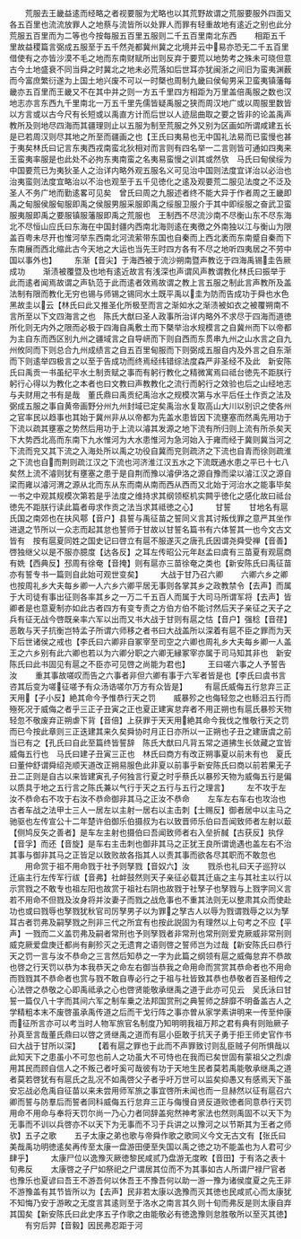 <!-- { "loadSidebar": true } -->
　　荒服去王畿益逺而经略之者视要服为尤略也以其荒野故谓之荒服要服外四面又各五百里也流流放罪人之地蔡与流皆所以处罪人而罪有轻重故地有逺近之别也此分荒服五百里而为二等也今按每服五百里五服则二千五百里南北东西
　　相距五千里故益稷篇言弼成五服至于五千然尧都冀州冀之北境并云中易亦恐无二千五百里借使有之亦皆沙漠不毛之地而东南财赋所出则反弃于要荒以地势考之殊未可晓但意古今土地盛衰不同当舜之时冀北之地未必荒落如后世耳亦犹闽浙之间旧为蛮夷渊薮而今富庶繁衍遂为上国土地兴废不可以一时槩也周制九畿曰侯甸男采卫蛮夷镇藩每畿亦五百里而王畿又不在其中并之则一方五千里四方相距为万里盖倍禹服之数也汉地志亦言东西九千里南北一万五千里先儒皆疑禹服之狭而周汉地广或以周服里数皆以方言或以古今尺有长短或以禹直方计而后世以人迹屈曲取之要之皆非的论盖禹声教所及则地尽四海而其疆理则止以五服为制至荒服之外又别为区画如所谓咸建五长是已若周汉则尽其地之所至而疆画之也【王氏曰夷易也无中国礼法易而已蛮慢也甚于夷矣林氏曰记言东夷西戎南蛮北狄相对而言则有四名举一二言则皆可通如四夷来王蛮夷率服是也此处不必拘东夷南蛮之名夷易蛮慢之训其或然欤　马氏曰甸侯绥为中国要荒已为夷狄圣人之治详内略外观五服名义可见治中国则法度宜详治以必治也治夷蛮则法度宜略治以不治也观至于五千见徳化之逺及观要荒二服见法度之不泛及圣人不务广地而勤逺畧可见矣　曾氏曰周之九服述者终不能大异于作者周之王畿即禹之甸服侯服甸服即禹之侯服男服采服即禹之绥服卫服介于其中即绥服之奋武卫蛮服夷服即禹之要服镇服藩服即禹之荒服也　王制西不尽流沙南不尽衡山东不尽东海北不尽恒山应氏曰东海在中国封疆内西南北海则逺在夷徼之外南独以江与衡山为限盖百粤未尽开也惟河举东西南北河流萦带东国也自秦而上西北袤而东南蹙自秦而下东南展而西北缩此古今天地之大运也当先王时四方各有不尽之地听四夷居之不劳中国以事外也】
　　东渐【音尖】于海西被于流沙朔南暨声教讫于四海禹锡圭告厥成功
　　渐渍被覆暨及也地有逺近故言有浅深也声谓风声教谓教化林氏曰振举于此而逺者闻焉故谓之声轨范于此而逺者效焉故谓之教上言五服之制此言声教所及盖法制有限而教化无穷也锡与师锡之锡同水土既平禹以圭为防而告成功于舜也水色黑故圭以云【林氏曰此又推圣化所极至而言之渐如水之渐渍被如衣之被覆朔南不言所至以下文四海言之也　陈氏大猷曰圣人政事所治详内略外不求尽于四海而道徳所化则无内外之限而必极于四海自禹敷土而下槩举治水规模言之自冀州而下以帝都为主自东而西区别九州之疆域言之自导岍而下则自西而东贯串九州之山水言之自九州攸同而下则总合九州成绩言之自五百里甸服而下则弼成五服自内及外言之自东渐而下则逺举四极言之以至于告成功而终焉经纬错综法度森严非圣经不及此　新安陈氏曰禹贡一书虽纪平水土制贡赋之事而有躬行教化之精微寓焉曰祗台徳先不距朕行躬行心得以为教化之本者也曰文教曰声教教化之流行而躬行之效验也后之山经地志与夫财用之书有是哉　董氏鼎曰禹贡纪禹治水之规模次第与水平后任土作贡之法及弼成五服之事自黄帝画野分州九州封域已定矣禹治水复取高山大川以别识之使各州之官率民以趋事也其始于冀州非从以帝都为先盖水患皆因下流壅塞而然禹先用功于下流以疏其壅塞之势然后用功于上流以濬其发源之地下流有所归则上流有所杀矣天下大势西北高而东南下九水惟河为大水患惟河为急河始入于雍而经于冀则冀当河之下流而兖又其下流之入海处所以禹之功役自冀而兖则疏济之下流也自青而徐则疏淮之下流也自而荆则疏江汉之下流也河济淮江汉五水之下流既通水患之平已十七八矣然上流不濬则犹有壅塞之患于是自荆而豫以濬伊洛之源自豫而梁以濬江汉之源自梁而雍以濬河渭之源从北而东从东而南从南而西从西而又北始于河治水之能事毕矣一书之中观其规模次第若是乎法度之维持求其纲领枢机实闗乎徳化之感化故曰祗台徳先不距朕行读此篇者毋求作贡之法当求其祗徳之心】
　　甘誓
　　甘地名有扈氏国之南郊也在扶风鄠【音户】县誓与禹征苗之誓同义言其讨叛伐罪之意严其坐作进退之节所以一众志而起其怠也誓师于甘故以甘誓名篇书有六体誓其一也今文古文皆有　按有扈夏同姓之国史记曰啓立有扈不服遂灭之唐孔氏因谓尧舜受禅【音善】啓独继父以是不服亦臆度【达各反】之耳左传昭公元年赵孟曰虞有三苗夏有观扈商有姺【西典反】邳周有徐奄【音掩】则有扈亦三苗徐奄之类也【新安陈氏曰禹征苗亦有誓专书一篇则自此始可观世变矣】
　　大战于甘乃召六卿
　　六卿六乡之卿也按周礼乡大夫每乡卿一人六乡六卿平居无事则各掌其乡之政教禁令【去声】而属于大司徒有事出征则各率其乡之一万二千五百人而属于大司马所谓军将【去声】皆卿者是也意夏制亦如此古者四方有变专责之方伯方伯不能讨然后天子亲征之天子之兵有征无战今啓既亲率六军以出而又书大战于甘则有扈之怙【音户】强稔【音荏】恶敢与天子抗衡岂特孟子所谓六师移之者书曰大战盖所以深着有扈不臣之罪而为天下后世诸侯之戒也【李氏曰六卿非自冢宰至司空之六卿也周礼乡大夫每乡卿一人盖王之六乡别有此六卿也若以为六卿分职之六卿无縁冢宰亦属于司马知其非也　新安陈氏曰此书固见有扈之不臣亦可见啓之尚能为君也】
　　王曰嗟六事之人予誓告汝
　　重其事故嗟叹而告之六事者非但六卿有事于六军者皆是也【李氏曰虞书言咨其后变为嗟征嗟予有众汤诰嗟尔万方有众皆是】
　　有扈氏威侮五行怠弃三正天用【子小反】絶其命今予惟恭行天之罚
　　威暴殄之也侮轻忽之也鲧汨五行而殛死况于威侮之者乎三正子丑寅之正也夏正建寅怠弃者不用正朔也有扈氏暴殄天物轻忽不敬废弃正朔虐下背【音倍】上获罪于天天用絶其命今我伐之惟敬行天之罚而已今按此章则三正迭建其来久矣舜协时月正日亦所以一正朔也子丑之建唐虞之前当已有之【孔氏曰自此至篇终皆誓辞　陈氏大猷曰凡背五常之道拂生长敛藏之宜皆威侮五行也　马氏曰建子丑寅三正也　林氏曰商方有改正朔事夏以前未有也　夏氏曰董仲舒谓舜绍尧顺天道改正朔易服色此非夏以前事乎新安陈氏曰商以前若果无子丑二正则是自古以来皆建寅孔子何独言行夏之时乎蔡氏以暴殄天物为威侮五行是偏以质具于地之五行言之陈氏兼以气行于天之五行与五行之理言】
　　左不攻于左汝不恭命右不攻于右汝不恭命御非其马之正汝不恭命
　　左车左右车右也攻治也古者车战之法甲士三人一居左以主射一居右以主击刺【士赐反】御者居中以主马之驰驱也左传宣公十二年楚许伯御乐伯摄叔为右以致晋师乐伯曰吾闻致师者左射以菆【侧鸠反矢之善者】是车左主射也摄伯曰吾闻致师者右入垒折馘【古获反】执俘【音孚】而还【音旋】是车右主击刺也御非其马之正犹王良所谓诡遇也盖左右不治其事与御非其马之正皆足以致败故各指其人以责其事而欲各尽其职而不敢忽也
　　用命赏于祖不用命戮于社予则孥戮【音奴六】汝
　　戮杀也礼曰天子巡狩以迁庙主行左传军行祓【音弗】社衅鼓然则天子亲征必载其迁庙之主与其社主以行以示赏戮之不敢专也祖左阳也故赏于祖社右阴也故戮于社孥子也孥戮与上戮字同义言若不用命不但戮及汝身将并汝妻子而戮之战危事也不重其法则无以整肃其众而使赴功也或曰戮辱也孥戮犹秋官司厉孥男子以为罪之孥古人以辱为戮谓戮辱之以为孥耳古者罚弗及嗣孥戮之刑非三代之所宜有也按此説固为有理然以上句考之不应【平声】一戮而二义盖罚弗及嗣者常刑也予则孥戮者非常刑也常刑则爱克厥威非常刑则威克厥爱盘庚迁都尚有劓殄灭之无遗育之语则啓之誓师岂为过哉【新安陈氏曰恭行天之罚一言与汝不恭命之三言然后知恭之一字为此篇之纲领有扈之威侮怠弃不恭故也啓之行天罚以恭为本我恭天之命左右御当恭我之命用命而赏赏其恭命者也不用命而戮戮其不恭命者也赏与戮不敢自専必行之于祖与社皆致其恭也恭敬者百圣相传之心法啓之恭敬之心即禹祗承之心也啓贤能敬承继禹之道于此亦可见云　吴氏泳曰甘誓一篇仅八十字而其间六军之制车乗之法邦国赏刑之典誓师之辞靡不明备盖古人之学精粗本末不废啓虽承禹传道之后而干戈行阵之事亦曽从家学素讲明来一传至仲康而征所言亦可以考当时人物军旅官名制度乃知明明我祖万邦之君有典有则贻厥子孙真至言哉董氏鼎曰以啓之贤继禹之道而有扈小臣敢于抗天子勇于拒王师史官作书曰大战于甘所以深】
　　【着有扈之罪也于此而不声罪致讨则乱臣贼子何所惧哉以此知天下之患虽小不可忽也前人之功虽大不可恃也在我而已矣世固有蒙祖父之烈虐用其民而顾自信人之不叛己者吁奚可哉彼有功于天地生民者莫若禹能敬承继禹之道者莫若啓犹有有扈氏之乱况不如禹啓父子者乎吁万世可以监矣抑愚又有感焉天下虽安忘战必危禹自征苗以来未尝用师军旅之事宜啓所未闻也而一旦赫然以征有扈召六卿而誓与防羣后而誓者同科威侮五行怠弃三正与侮慢自贤反道败徳者同意恭行天罚用命不用命与奉将天罚尔尚一乃心力者同辞盖宛然神考家法也然则禹固不以天下为无事而不训以兵啓亦不以天下为无事而不习于兵讲之以豫河之以节斯其为王者之师欤】五子之歌
　　五子太康之弟也歌与帝舜作歌之歌同义今文无古文有【张氏曰美哉禹功明徳逺矣再传至太康一盘游田便至失国以禹之徳之功不能盖也为人君可少肆乎】
　　太康尸位以逸豫灭厥徳黎民咸贰乃盘游无度畋【音田】于有洛之表十旬弗反
　　太康啓之子尸如祭祀之尸谓居其位而不为其事如古人所谓尸禄尸官者也豫乐也夏谚曰吾王不游吾何以休吾王不豫吾何以助一游一豫为诸侯度夏之先王非不游豫盖有其节皆所以为【去声】民非若太康以逸豫而灭其徳也民咸贰心而太康犹不知悔乃安于游畋之无度言其逺则至于洛水之南言其久则十旬而弗反是则太康自弃其国矣【新安陈氏曰此史序五子作歌之由能敬必有徳逸豫则怠胜敬所以至灭其徳】
　　有穷后羿【音毅】因民弗忍距于河
